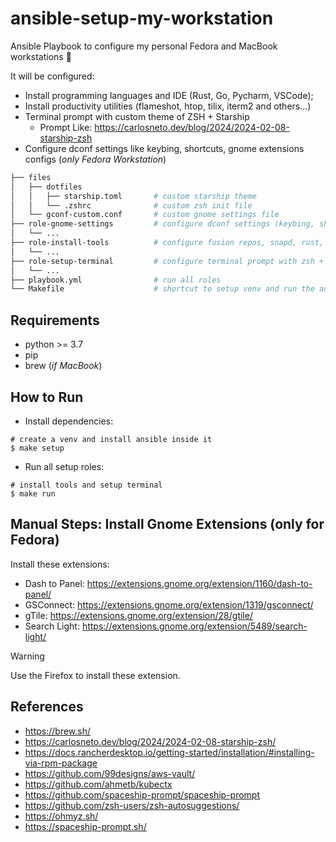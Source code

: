 # ansible-setup-my-workstation

Ansible Playbook to configure my personal Fedora and MacBook workstations :rocket:

It will be configured:

- Install programming languages and IDE (Rust, Go, Pycharm, VSCode);
- Install productivity utilities (flameshot, htop, tilix, iterm2 and others...)
- Terminal prompt with custom theme of ZSH + Starship
    - Prompt Like: https://carlosneto.dev/blog/2024/2024-02-08-starship-zsh
- Configure dconf settings like keybing, shortcuts, gnome extensions configs (_only Fedora Workstation_)

```bash
├── files
│   ├── dotfiles
│   │   ├── starship.toml       # custom starship theme
│   │   └── .zshrc              # custom zsh init file
│   └── gconf-custom.conf       # custom gnome settings file
├── role-gnome-settings         # configure dconf settings (keybing, shortcuts, gnome extensions configs...)
│   └── ...
├── role-install-tools          # configure fusion repos, snapd, rust, go, pycharm, vscode;
│   └── ...
├── role-setup-terminal         # configure terminal prompt with zsh + starship
│   └── ...
├── playbook.yml                # run all roles
└── Makefile                    # shortcut to setup venv and run the ansible playbook
```

## Requirements

- python >= 3.7
- pip
- brew (_if MacBook_)

## How to Run

- Install dependencies:

```shell
# create a venv and install ansible inside it
$ make setup
```

- Run all setup roles:

```shell
# install tools and setup terminal
$ make run
```

## Manual Steps: Install Gnome Extensions (only for Fedora)

Install these extensions:

- Dash to Panel: https://extensions.gnome.org/extension/1160/dash-to-panel/
- GSConnect: https://extensions.gnome.org/extension/1319/gsconnect/
- gTile: https://extensions.gnome.org/extension/28/gtile/
- Search Light: https://extensions.gnome.org/extension/5489/search-light/

> [!WARNING]
> Use the Firefox to install these extension.

## References

- https://brew.sh/
- https://carlosneto.dev/blog/2024/2024-02-08-starship-zsh/
- https://docs.rancherdesktop.io/getting-started/installation/#installing-via-rpm-package
- https://github.com/99designs/aws-vault/
- https://github.com/ahmetb/kubectx
- https://github.com/spaceship-prompt/spaceship-prompt
- https://github.com/zsh-users/zsh-autosuggestions/
- https://ohmyz.sh/
- https://spaceship-prompt.sh/
